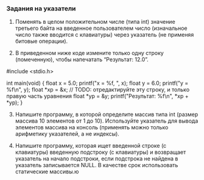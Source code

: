### Задания на указатели

1. Поменять в целом положительном числе (типа int) значение третьего
байта на введенное пользователем число (изначальное число также
вводится с клавиатуры) через указатель (не применяя битовые
операции).

2. В приведенном ниже коде измените только одну строку (помеченную),
чтобы напечатать “Результат: 12.0”.

#include <stdio.h>

int main(void)
{
  float x = 5.0;
  printf("x = %f, ", x);
  float y = 6.0;
  printf("y = %f\n", y);
  float *xp = &x; // TODO: отредактируйте эту строку, и только правую часть уравнения
  float *yp = &y;
  printf("Результат: %f\n", *xp + *yp);
}

3. Напишите программу, в которой определите массив типа int (размер
массива 10 элементов от 1 до 10). Используйте указатель для вывода
элементов массива на консоль (применять можно только арифметику
указателей, а не индексы).

4. Напишите программу, которая ищет введенной строке (с клавиатуры)
введенную подстроку (с клавиатуры) и возвращает указатель на начало
подстроки, если подстрока не найдена в указатель записывается NULL.
В качестве срок использовать статические массивы.ю
